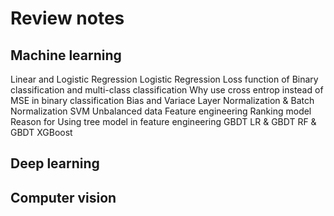 # Review notes
## Machine learning
Linear and Logistic Regression
Logistic Regression
Loss function of Binary classification and multi-class classification
Why use cross entrop instead of MSE in binary classification
Bias and Variace
Layer Normalization & Batch Normalization
SVM
Unbalanced data
Feature engineering
Ranking model
Reason for Using tree model in feature engineering
GBDT
LR & GBDT
RF & GBDT
XGBoost
## Deep learning
## Computer vision
